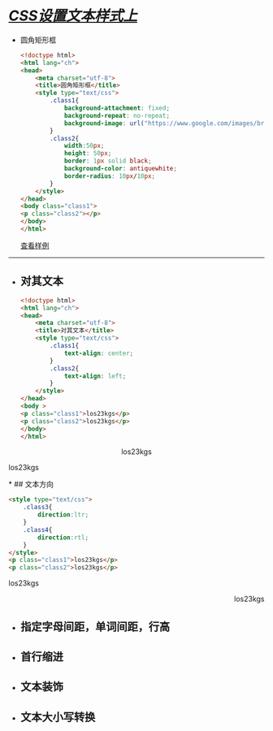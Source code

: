 # ***<u>CSS设置文本样式上</u>***

* 圆角矩形框

  ```html
  <!doctype html>
  <html lang="ch">
  <head>
      <meta charset="utf-8">
      <title>圆角矩形框</title>
      <style type="text/css">
          .class1{
              background-attachment: fixed;
              background-repeat: no-repeat;
              background-image: url("https://www.google.com/images/branding/googlelogo/1x/googlelogo_color_272x92dp.png");
          }
          .class2{
              width:50px;
              height: 50px;
              border: 1px solid black;
              background-color: antiquewhite;
              border-radius: 10px/10px;
          }
      </style>
  </head>
  <body class="class1">
  <p class="class2"></p>
  </body>
  </html>
  ```

  [查看样例](./example-html/text-face0.html)

-------------------------------------------------------------------------------------

* ## 对其文本

  ```html
  <!doctype html>
  <html lang="ch">
  <head>
      <meta charset="utf-8">
      <title>对其文本</title>
      <style type="text/css">
          .class1{
              text-align: center;
          }
          .class2{
              text-align: left;
          }
      </style>
  </head>
  <body >
  <p class="class1">los23kgs</p>
  <p class="class2">los23kgs</p>
  </body>
  </html>
  ```
	<style type="text/css">
        .class1{
            text-align: center;
        }
        .class2{
            text-align: left;
        }
        .class3{
        direction:ltr;
    }
    .class4{
        direction:rtl;
    }
    </style>
  
<p class="class1">los23kgs</p>
<p class="class2">los23kgs</p>
* ## 文本方向

  ```html
  <style type="text/css">
      .class3{
          direction:ltr;
      }
      .class4{
          direction:rtl;
      }
  </style>
  <p class="class1">los23kgs</p>
  <p class="class2">los23kgs</p>
  
  ```

  <style type="text/css">
      .class1{
          direction:ltr;
      }
      .class1{
          direction:rtl;
      }
  </style>
  <p class="class3">los23kgs</p>
  <p class="class4">los23kgs</p>

* ## 指定字母间距，单词间距，行高

* ## 首行缩进

* ## 文本装饰

* ## 文本大小写转换